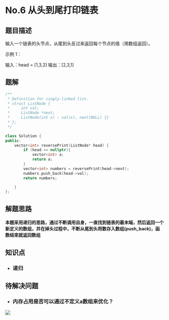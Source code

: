 # No.6 从头到尾打印链表
## 题目描述
输入一个链表的头节点，从尾到头反过来返回每个节点的值（用数组返回）。

 

示例 1：

输入：head = [1,3,2]
输出：[2,3,1] 


## 题解
```c++
/**
 * Definition for singly-linked list.
 * struct ListNode {
 *     int val;
 *     ListNode *next;
 *     ListNode(int x) : val(x), next(NULL) {}
 * };
 */

class Solution {
public:
    vector<int> reversePrint(ListNode* head) {
        if (head == nullptr){
            vector<int> a;
            return a;
        }
        vector<int> numbers = reversePrint(head->next);
        numbers.push_back(head->val);
        return numbers;

    }
};
```


## 解题思路

#### 本题采用递归的思路，通过不断调用自身，一直找到链表的最末端，然后返回一个新定义的数组，并在掉头过程中，不断从尾到头将数存入数组(push_back)，函数结束就返回数组 



## 知识点

* ### 递归 



## 待解决问题

* ### 内存占用是否可以通过不定义a数组来优化？
![](image-kq7i546m.png)
